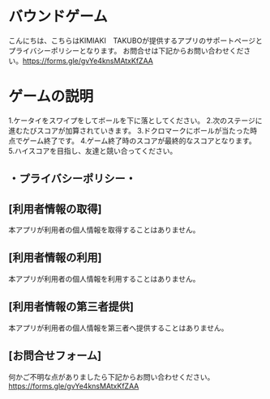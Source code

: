 # バウンドゲーム
こんにちは、こちらはKIMIAKI　TAKUBOが提供するアプリのサポートページとプライバシーポリシーとなります。
お問合せは下記からお問い合わせください。https://forms.gle/gvYe4knsMAtxKfZAA
# ゲームの説明
1.ケータイをスワイプをしてボールを下に落としてください。
2.次のステージに進むたびスコアが加算されていきます。
3.ドクロマークにボールが当たった時点でゲーム終了です。
4.ゲーム終了時のスコアが最終的なスコアとなります。
5.ハイスコアを目指し、友達と競い合ってください。

## ・プライバシーポリシー・
## [利用者情報の取得]
本アプリが利用者の個人情報を取得することはありません。

## [利用者情報の利用]
本アプリが利用者の個人情報を利用することはありません。

## [利用者情報の第三者提供]
本アプリが利用者の個人情報を第三者へ提供することはありません。

## [お問合せフォーム]
何かご不明な点がありましたら下記からお問い合わせください。
https://forms.gle/gvYe4knsMAtxKfZAA
